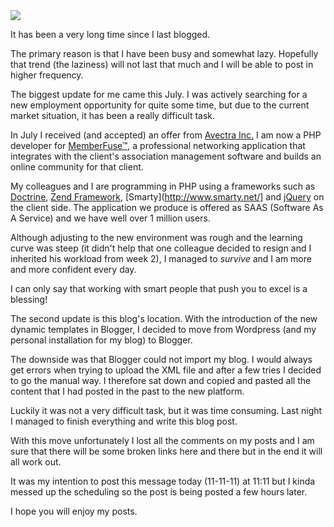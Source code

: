 <img class="post-image" src="{{ cdnUrl }}/files/2011-11-11-update.png" />

It has been a very long time since I last blogged.

The primary reason is that I have been busy and somewhat lazy. Hopefully that trend (the laziness) will not last that much and I will be able to post in higher frequency.

The biggest update for me came this July. I was actively searching for a new employment opportunity for quite some time, but due to the current market situation, it has been a really difficult task.

In July I received (and accepted) an offer from [Avectra Inc.](http://www.avectra.com/) I am now a PHP developer for [MemberFuse&trade;](http://www.memberfuse.com/), a professional networking application that integrates with the client's association management software and builds an online community for that client.

My colleagues and I are programming in PHP using a frameworks such as [Doctrine](http://www.doctrine-project.org/), [Zend Framework](http://framework.zend.com/), [Smarty](http://www.smarty.net/] and [jQuery](http://jquery.com/) on the client side. The application we produce is offered as SAAS (Software As A Service) and we have well over 1 million users.

Although adjusting to the new environment was rough and the learning curve was steep (it didn't help that one colleague decided to resign and I inherited his workload from week 2), I managed to *survive* and I am more and more confident every day.

I can only say that working with smart people that push you to excel is a blessing!

The second update is this blog's location. With the introduction of the new dynamic templates in Blogger, I decided to move from Wordpress (and my personal installation for my blog) to Blogger.

The downside was that Blogger could not import my blog. I would always get errors when trying to upload the XML file and after a few tries I decided to go the manual way. I therefore sat down and copied and pasted all the content that I had posted in the past to the new platform.

Luckily it was not a very difficult task, but it was time consuming. Last night I managed to finish everything and write this blog post.

With this move unfortunately I lost all the comments on my posts and I am sure that there will be some broken links here and there but in the end it will all work out.

It was my intention to post this message today (11-11-11) at 11:11 but I kinda messed up the scheduling so the post is being posted a few hours later.

I hope you will enjoy my posts.
